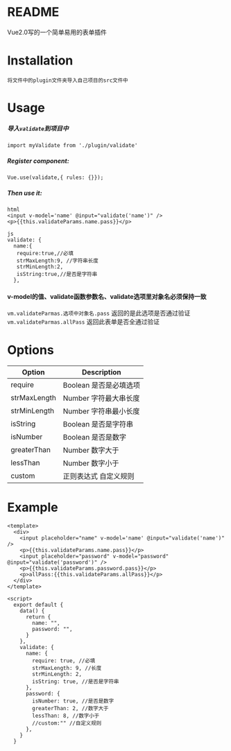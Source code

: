 # README
Vue2.0写的一个简单易用的表单插件

# **Installation**
`将文件中的plugin文件夹导入自己项目的src文件中`
    
# **Usage**
##### 导入`validate`到项目中

`import myValidate from './plugin/validate'`    

##### Register component:    

`Vue.use(validate,{
  rules: {}});`

##### Then use it:
    html
	<input v-model='name' @input="validate('name')" />
    <p>{{this.validateParams.name.pass}}</p>

    js
  	validate: {
      name:{
       require:true,//必填
       strMaxLength:9, //字符串长度
       strMinLength:2,
       isString:true,//是否是字符串
      },

#### v-model的值、validate函数参数名、validate选项里对象名必须保持一致

`vm.validateParmas.选项中对象名.pass` 返回的是此选项是否通过验证  
`vm.validateParmas.allPass` 返回此表单是否全通过验证

# Options

 |Option|Description 
 |----- |---------- 
 |require|Boolean  是否是必填选项  
 |strMaxLength|Number 字符最大串长度  
 |strMinLength|Number 字符串最小长度  
 |isString| Boolean  是否是字符串   
 |isNumber| Boolean  是否是数字    
 |greaterThan| Number  数字大于  
 |lessThan| Number    数字小于  
 |custom|正则表达式 自定义规则
 
 


# Example

	<template>
	  <div>
	    <input placeholder="name" v-model='name' @input="validate('name')" />
	    <p>{{this.validateParams.name.pass}}</p>
	    <input placeholder="password" v-model="password" @input="validate('password')" />
	    <p>{{this.validateParams.password.pass}}</p>
	    <p>allPass:{{this.validateParams.allPass}}</p>
	  </div>
	</template>
	
	<script>
	  export default {
	    data() {
	      return {
	        name: "",
	        password: "",
	      }
	    },
	    validate: {
	      name: {
	        require: true, //必填
	        strMaxLength: 9, //长度
	        strMinLength: 2,
	        isString: true, //是否是字符串
	      },
	      password: {
	        isNumber: true, //是否是数字
	        greaterThan: 2, //数字大于
	        lessThan: 8, //数字小于
	        //custom:"" //自定义规则
	      },
	    }
	  }


